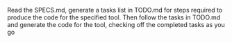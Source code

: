 Read the SPECS.md, generate a tasks list in TODO.md for steps required to produce the code for the specified tool. Then follow the tasks in TODO.md and generate the code for the tool, checking off the completed tasks as you go
